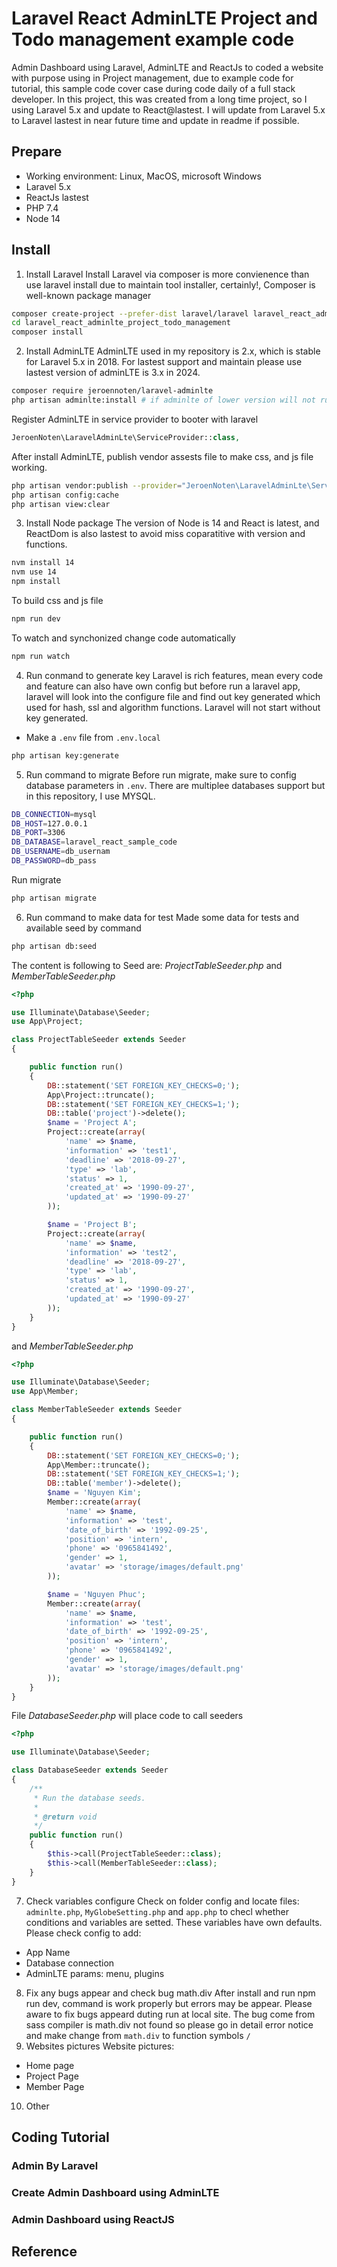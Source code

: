 # Laravel React AdminLTE Project and Todo management example code

Admin Dashboard using Laravel, AdminLTE and ReactJs to coded a website with purpose using in Project management, due to example code for tutorial, this sample code cover case during code daily of a full stack developer. In this project, this was created from a long time project, so I using Laravel 5.x and update to React@lastest. I will update from Laravel 5.x to Laravel lastest in near future time and update in readme if possible.

## Prepare
- Working environment: Linux, MacOS, microsoft Windows
- Laravel 5.x
- ReactJs lastest
- PHP 7.4
- Node 14
## Install 
1. Install Laravel
Install Laravel via composer is more convienence than use laravel install due to maintain tool installer, certainly!, Composer is well-known package manager
```bash
composer create-project --prefer-dist laravel/laravel laravel_react_adminlte_project_todo_management "5.5.*"
cd laravel_react_adminlte_project_todo_management
composer install
```
2. Install AdminLTE
AdminLTE used in my repository is 2.x, which is stable for Laravel 5.x in 2018. For lastest support and maintain please use lastest version of adminLTE is 3.x in 2024.
```bash
composer require jeroennoten/laravel-adminlte
php artisan adminlte:install # if adminlte of lower version will not run this command `adminlte` not found
```
Register AdminLTE in service provider to booter with laravel
```php
JeroenNoten\LaravelAdminLte\ServiceProvider::class,
```
After install AdminLTE, publish vendor assests file to make css, and js file working.
```bash
php artisan vendor:publish --provider="JeroenNoten\LaravelAdminLte\ServiceProvider" --tag=asset
php artisan config:cache
php artisan view:clear
```

3. Install Node package
The version of Node is 14 and React is latest, and ReactDom is also lastest to avoid miss coparatitive with version and functions.
```bash
nvm install 14
nvm use 14
npm install 
```
To build css and js file
```bash
npm run dev
```
To watch and synchonized change code automatically 
```bash
npm run watch
```
4. Run conmand to generate key
Laravel is rich features, mean every code and feature can also have own config but before run a laravel app, laravel will look into the configure file and find out key generated which used for hash, ssl and algorithm functions. Laravel will not start without key generated.
- Make a `.env` file from `.env.local` 
```bash
php artisan key:generate
```

5. Run command to migrate
Before run migrate, make sure to config database parameters in `.env`.
There are multiplee databases support but in this repository, I use MYSQL.
```sh
DB_CONNECTION=mysql
DB_HOST=127.0.0.1
DB_PORT=3306
DB_DATABASE=laravel_react_sample_code
DB_USERNAME=db_usernam
DB_PASSWORD=db_pass
```
Run migrate
```sh
php artisan migrate 
```
6. Run command to make data for test
Made some data for tests and available seed by command
```sh
php artisan db:seed
```
The content is following to Seed are: *ProjectTableSeeder.php* and *MemberTableSeeder.php*
```php
<?php

use Illuminate\Database\Seeder;
use App\Project;

class ProjectTableSeeder extends Seeder
{

    public function run()
    {
        DB::statement('SET FOREIGN_KEY_CHECKS=0;');
        App\Project::truncate();
        DB::statement('SET FOREIGN_KEY_CHECKS=1;');
        DB::table('project')->delete();
        $name = 'Project A';
        Project::create(array(
            'name' => $name,
            'information' => 'test1',
            'deadline' => '2018-09-27',
            'type' => 'lab',
            'status' => 1,
            'created_at' => '1990-09-27',
            'updated_at' => '1990-09-27'
        ));

        $name = 'Project B';
        Project::create(array(
            'name' => $name,
            'information' => 'test2',
            'deadline' => '2018-09-27',
            'type' => 'lab',
            'status' => 1,
            'created_at' => '1990-09-27',
            'updated_at' => '1990-09-27'
        ));
    }
}
```
and *MemberTableSeeder.php*
```php
<?php

use Illuminate\Database\Seeder;
use App\Member;

class MemberTableSeeder extends Seeder
{

    public function run()
    {
        DB::statement('SET FOREIGN_KEY_CHECKS=0;');
        App\Member::truncate();
        DB::statement('SET FOREIGN_KEY_CHECKS=1;');
        DB::table('member')->delete();
        $name = 'Nguyen Kim';
        Member::create(array(
            'name' => $name,
            'information' => 'test',
            'date_of_birth' => '1992-09-25',
            'position' => 'intern',
            'phone' => '0965841492',
            'gender' => 1,
            'avatar' => 'storage/images/default.png'
        ));

        $name = 'Nguyen Phuc';
        Member::create(array(
            'name' => $name,
            'information' => 'test',
            'date_of_birth' => '1992-09-25',
            'position' => 'intern',
            'phone' => '0965841492',
            'gender' => 1,
            'avatar' => 'storage/images/default.png'
        ));
    }
}
```
File *DatabaseSeeder.php* will place code to call seeders
```php
<?php

use Illuminate\Database\Seeder;

class DatabaseSeeder extends Seeder
{
    /**
     * Run the database seeds.
     *
     * @return void
     */
    public function run()
    {
        $this->call(ProjectTableSeeder::class);
        $this->call(MemberTableSeeder::class);
    }
}

```
7. Check variables configure
Check on folder config and locate files: `adminlte.php`, `MyGlobeSetting.php` and `app.php` to checl whether conditions and variables are setted. These variables have own defaults.
Please check config to add:
- App Name
- Database connection
- AdminLTE params: menu, plugins 
8. Fix any bugs appear and check bug math.div 
After install and run npm run dev, command is work properly but errors may be appear. Please aware to fix bugs appeard duting run at local site.
The bug come from sass compiler is math.div not found so please go in detail error notice and make change from `math.div` to function symbols `/` 	
9. Websites pictures 
Website pictures:
- Home page
- Project Page
- Member Page
10. Other



## Coding Tutorial

### Admin By Laravel


### Create Admin Dashboard using AdminLTE


### Admin Dashboard using ReactJS

## Reference
